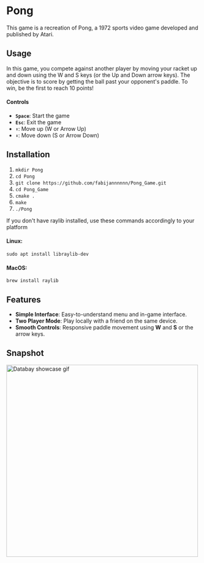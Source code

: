 # Pong 

This game is a recreation of Pong, a 1972 sports 
video game developed and published by Atari.

## Usage
In this game, you compete against another player by moving your racket up
and down using the W and S keys (or the Up and Down arrow keys). The
objective is to score by getting the ball past your opponent's paddle.
To win, be the first to reach 10 points!

#### Controls
- **`Space`**: Start the game
- **`Esc`**: Exit the game
- **`⬆️`**: Move up (W or Arrow Up)
- **`⬇️`**: Move down (S or Arrow Down)

## Installation
1. `mkdir Pong`
2. `cd Pong`
3. `git clone https://github.com/fabijannnnnn/Pong_Game.git`
4. `cd Pong_Game`
5. `cmake .`
6. `make`
7. `./Pong`

If you don't have raylib installed, use these commands accordingly to your platform
#### Linux: 
`sudo apt install libraylib-dev`
#### MacOS:
`brew install raylib`

## Features
- **Simple Interface**: Easy-to-understand menu and in-game interface.
- **Two Player Mode**: Play locally with a friend on the same device.
- **Smooth Controls**: Responsive paddle movement using **W** and **S** or the arrow keys.

## Snapshot

<img src="https://github.com/user-attachments/assets/79ae5e4e-4149-4a6b-8525-2a6c2c89d4d3" alt="Databay showcase gif" title="Databay showcase gif" width="500"/>

